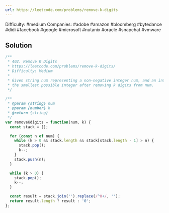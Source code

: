 ```yaml
---
url: https://leetcode.com/problems/remove-k-digits
---
```


Difficulty: #medium
Companies: #adobe #amazon #bloomberg #bytedance #didi #facebook #google #microsoft #nutanix #oracle #snapchat #vmware

## Solution

```javascript
/**
 * 402. Remove K Digits
 * https://leetcode.com/problems/remove-k-digits/
 * Difficulty: Medium
 *
 * Given string num representing a non-negative integer num, and an integer k, return
 * the smallest possible integer after removing k digits from num.
 */

/**
 * @param {string} num
 * @param {number} k
 * @return {string}
 */
var removeKdigits = function(num, k) {
  const stack = [];

  for (const n of num) {
    while (k > 0 && stack.length && stack[stack.length - 1] > n) {
      stack.pop();
      k--;
    }
    stack.push(n);
  }

  while (k > 0) {
    stack.pop();
    k--;
  }

  const result = stack.join('').replace(/^0+/, '');
  return result.length ? result : '0';
};

```
